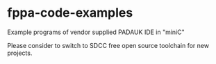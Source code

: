 # fppa-code-examples

Example programs of vendor supplied PADAUK IDE in "miniC"

Please consider to switch to SDCC free open source toolchain for new projects.
